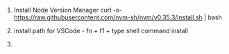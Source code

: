 1. Install Node Version Manager
curl -o- https://raw.githubusercontent.com/nvm-sh/nvm/v0.35.3/install.sh | bash

2. install path for VSCode - 
fn + f1 + type shell command install

3. 